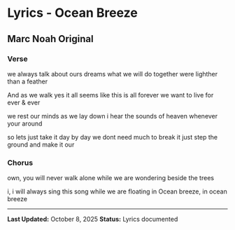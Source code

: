 # Lyrics - Ocean Breeze

## Marc Noah Original

### Verse
we always talk
about ours dreams
what we will do together
were lighther than a feather

And as we walk
yes it all seems
like this is all forever
we want to live for ever & ever

we rest our minds
as we lay down
i hear the sounds of heaven
whenever your around

so lets just take
it day by day
we dont need much to break it
just step the ground and make it our

### Chorus
own,
you will never walk alone
while we are wondering beside the trees

i,
i will always sing this song
while we are floating in Ocean breeze,
in ocean breeze

---

**Last Updated:** October 8, 2025
**Status:** Lyrics documented
